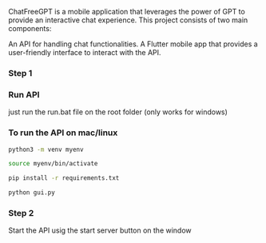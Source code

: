 ChatFreeGPT is a mobile application that leverages the power of GPT to provide an interactive chat experience. This project consists of two main components:

An API for handling chat functionalities.
A Flutter mobile app that provides a user-friendly interface to interact with the API.



### Step 1

###  Run API 

just run the run.bat file on the root folder (only works for windows)

### To run the API on mac/linux

```bash
python3 -m venv myenv
```

```bash
source myenv/bin/activate
```

```bash
pip install -r requirements.txt
```

```bash
python gui.py
```
### Step 2

Start the API usig the start server button on the window 




